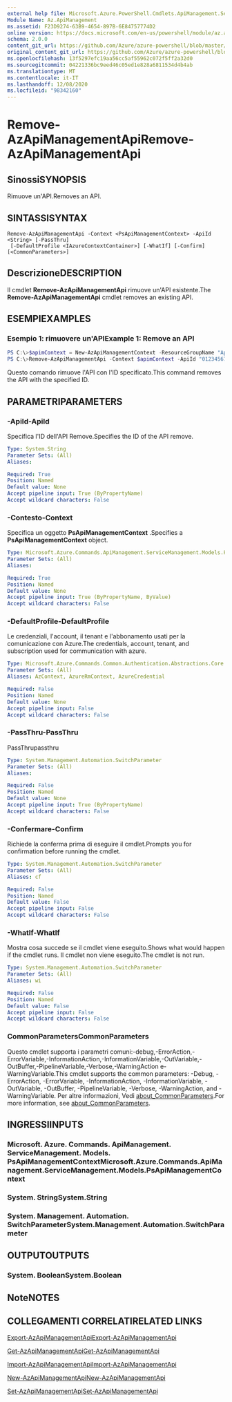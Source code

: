 ```yaml
---
external help file: Microsoft.Azure.PowerShell.Cmdlets.ApiManagement.ServiceManagement.dll-Help.xml
Module Name: Az.ApiManagement
ms.assetid: F23D9274-63B9-4654-897B-6E84757774D2
online version: https://docs.microsoft.com/en-us/powershell/module/az.apimanagement/remove-azapimanagementapi
schema: 2.0.0
content_git_url: https://github.com/Azure/azure-powershell/blob/master/src/ApiManagement/ApiManagement/help/Remove-AzApiManagementApi.md
original_content_git_url: https://github.com/Azure/azure-powershell/blob/master/src/ApiManagement/ApiManagement/help/Remove-AzApiManagementApi.md
ms.openlocfilehash: 13f5297efc19aa56cc5af55962c072f5ff2a32d0
ms.sourcegitcommit: 04221336bc9eed46c05ed1e828a6811534d4b4ab
ms.translationtype: MT
ms.contentlocale: it-IT
ms.lasthandoff: 12/08/2020
ms.locfileid: "98342160"
---
```

# <span data-ttu-id="6e0d5-101">Remove-AzApiManagementApi</span><span class="sxs-lookup"><span data-stu-id="6e0d5-101">Remove-AzApiManagementApi</span></span>

## <span data-ttu-id="6e0d5-102">Sinossi</span><span class="sxs-lookup"><span data-stu-id="6e0d5-102">SYNOPSIS</span></span>
<span data-ttu-id="6e0d5-103">Rimuove un'API.</span><span class="sxs-lookup"><span data-stu-id="6e0d5-103">Removes an API.</span></span>

## <span data-ttu-id="6e0d5-104">SINTASSI</span><span class="sxs-lookup"><span data-stu-id="6e0d5-104">SYNTAX</span></span>

```
Remove-AzApiManagementApi -Context <PsApiManagementContext> -ApiId <String> [-PassThru]
 [-DefaultProfile <IAzureContextContainer>] [-WhatIf] [-Confirm] [<CommonParameters>]
```

## <span data-ttu-id="6e0d5-105">Descrizione</span><span class="sxs-lookup"><span data-stu-id="6e0d5-105">DESCRIPTION</span></span>
<span data-ttu-id="6e0d5-106">Il cmdlet **Remove-AzApiManagementApi** rimuove un'API esistente.</span><span class="sxs-lookup"><span data-stu-id="6e0d5-106">The **Remove-AzApiManagementApi** cmdlet removes an existing API.</span></span>

## <span data-ttu-id="6e0d5-107">ESEMPI</span><span class="sxs-lookup"><span data-stu-id="6e0d5-107">EXAMPLES</span></span>

### <span data-ttu-id="6e0d5-108">Esempio 1: rimuovere un'API</span><span class="sxs-lookup"><span data-stu-id="6e0d5-108">Example 1: Remove an API</span></span>
```powershell
PS C:\>$apimContext = New-AzApiManagementContext -ResourceGroupName "Api-Default-WestUS" -ServiceName "contoso"
PS C:\>Remove-AzApiManagementApi -Context $apimContext -ApiId "0123456789"
```

<span data-ttu-id="6e0d5-109">Questo comando rimuove l'API con l'ID specificato.</span><span class="sxs-lookup"><span data-stu-id="6e0d5-109">This command removes the API with the specified ID.</span></span>

## <span data-ttu-id="6e0d5-110">PARAMETRI</span><span class="sxs-lookup"><span data-stu-id="6e0d5-110">PARAMETERS</span></span>

### <span data-ttu-id="6e0d5-111">-ApiId</span><span class="sxs-lookup"><span data-stu-id="6e0d5-111">-ApiId</span></span>
<span data-ttu-id="6e0d5-112">Specifica l'ID dell'API Remove.</span><span class="sxs-lookup"><span data-stu-id="6e0d5-112">Specifies the ID of the API remove.</span></span>

```yaml
Type: System.String
Parameter Sets: (All)
Aliases:

Required: True
Position: Named
Default value: None
Accept pipeline input: True (ByPropertyName)
Accept wildcard characters: False
```

### <span data-ttu-id="6e0d5-113">-Contesto</span><span class="sxs-lookup"><span data-stu-id="6e0d5-113">-Context</span></span>
<span data-ttu-id="6e0d5-114">Specifica un oggetto **PsApiManagementContext** .</span><span class="sxs-lookup"><span data-stu-id="6e0d5-114">Specifies a **PsApiManagementContext** object.</span></span>

```yaml
Type: Microsoft.Azure.Commands.ApiManagement.ServiceManagement.Models.PsApiManagementContext
Parameter Sets: (All)
Aliases:

Required: True
Position: Named
Default value: None
Accept pipeline input: True (ByPropertyName, ByValue)
Accept wildcard characters: False
```

### <span data-ttu-id="6e0d5-115">-DefaultProfile</span><span class="sxs-lookup"><span data-stu-id="6e0d5-115">-DefaultProfile</span></span>
<span data-ttu-id="6e0d5-116">Le credenziali, l'account, il tenant e l'abbonamento usati per la comunicazione con Azure.</span><span class="sxs-lookup"><span data-stu-id="6e0d5-116">The credentials, account, tenant, and subscription used for communication with azure.</span></span>

```yaml
Type: Microsoft.Azure.Commands.Common.Authentication.Abstractions.Core.IAzureContextContainer
Parameter Sets: (All)
Aliases: AzContext, AzureRmContext, AzureCredential

Required: False
Position: Named
Default value: None
Accept pipeline input: False
Accept wildcard characters: False
```

### <span data-ttu-id="6e0d5-117">-PassThru</span><span class="sxs-lookup"><span data-stu-id="6e0d5-117">-PassThru</span></span>
<span data-ttu-id="6e0d5-118">PassThru</span><span class="sxs-lookup"><span data-stu-id="6e0d5-118">passthru</span></span>

```yaml
Type: System.Management.Automation.SwitchParameter
Parameter Sets: (All)
Aliases:

Required: False
Position: Named
Default value: None
Accept pipeline input: True (ByPropertyName)
Accept wildcard characters: False
```

### <span data-ttu-id="6e0d5-119">-Confermare</span><span class="sxs-lookup"><span data-stu-id="6e0d5-119">-Confirm</span></span>
<span data-ttu-id="6e0d5-120">Richiede la conferma prima di eseguire il cmdlet.</span><span class="sxs-lookup"><span data-stu-id="6e0d5-120">Prompts you for confirmation before running the cmdlet.</span></span>

```yaml
Type: System.Management.Automation.SwitchParameter
Parameter Sets: (All)
Aliases: cf

Required: False
Position: Named
Default value: False
Accept pipeline input: False
Accept wildcard characters: False
```

### <span data-ttu-id="6e0d5-121">-WhatIf</span><span class="sxs-lookup"><span data-stu-id="6e0d5-121">-WhatIf</span></span>
<span data-ttu-id="6e0d5-122">Mostra cosa succede se il cmdlet viene eseguito.</span><span class="sxs-lookup"><span data-stu-id="6e0d5-122">Shows what would happen if the cmdlet runs.</span></span>
<span data-ttu-id="6e0d5-123">Il cmdlet non viene eseguito.</span><span class="sxs-lookup"><span data-stu-id="6e0d5-123">The cmdlet is not run.</span></span>

```yaml
Type: System.Management.Automation.SwitchParameter
Parameter Sets: (All)
Aliases: wi

Required: False
Position: Named
Default value: False
Accept pipeline input: False
Accept wildcard characters: False
```

### <span data-ttu-id="6e0d5-124">CommonParameters</span><span class="sxs-lookup"><span data-stu-id="6e0d5-124">CommonParameters</span></span>
<span data-ttu-id="6e0d5-125">Questo cmdlet supporta i parametri comuni:-debug,-ErrorAction,-ErrorVariable,-InformationAction,-InformationVariable,-OutVariable,-OutBuffer,-PipelineVariable,-Verbose,-WarningAction e-WarningVariable.</span><span class="sxs-lookup"><span data-stu-id="6e0d5-125">This cmdlet supports the common parameters: -Debug, -ErrorAction, -ErrorVariable, -InformationAction, -InformationVariable, -OutVariable, -OutBuffer, -PipelineVariable, -Verbose, -WarningAction, and -WarningVariable.</span></span> <span data-ttu-id="6e0d5-126">Per altre informazioni, Vedi [about_CommonParameters](http://go.microsoft.com/fwlink/?LinkID=113216).</span><span class="sxs-lookup"><span data-stu-id="6e0d5-126">For more information, see [about_CommonParameters](http://go.microsoft.com/fwlink/?LinkID=113216).</span></span>

## <span data-ttu-id="6e0d5-127">INGRESSI</span><span class="sxs-lookup"><span data-stu-id="6e0d5-127">INPUTS</span></span>

### <span data-ttu-id="6e0d5-128">Microsoft. Azure. Commands. ApiManagement. ServiceManagement. Models. PsApiManagementContext</span><span class="sxs-lookup"><span data-stu-id="6e0d5-128">Microsoft.Azure.Commands.ApiManagement.ServiceManagement.Models.PsApiManagementContext</span></span>

### <span data-ttu-id="6e0d5-129">System. String</span><span class="sxs-lookup"><span data-stu-id="6e0d5-129">System.String</span></span>

### <span data-ttu-id="6e0d5-130">System. Management. Automation. SwitchParameter</span><span class="sxs-lookup"><span data-stu-id="6e0d5-130">System.Management.Automation.SwitchParameter</span></span>

## <span data-ttu-id="6e0d5-131">OUTPUT</span><span class="sxs-lookup"><span data-stu-id="6e0d5-131">OUTPUTS</span></span>

### <span data-ttu-id="6e0d5-132">System. Boolean</span><span class="sxs-lookup"><span data-stu-id="6e0d5-132">System.Boolean</span></span>

## <span data-ttu-id="6e0d5-133">Note</span><span class="sxs-lookup"><span data-stu-id="6e0d5-133">NOTES</span></span>

## <span data-ttu-id="6e0d5-134">COLLEGAMENTI CORRELATI</span><span class="sxs-lookup"><span data-stu-id="6e0d5-134">RELATED LINKS</span></span>

[<span data-ttu-id="6e0d5-135">Export-AzApiManagementApi</span><span class="sxs-lookup"><span data-stu-id="6e0d5-135">Export-AzApiManagementApi</span></span>](./Export-AzApiManagementApi.md)

[<span data-ttu-id="6e0d5-136">Get-AzApiManagementApi</span><span class="sxs-lookup"><span data-stu-id="6e0d5-136">Get-AzApiManagementApi</span></span>](./Get-AzApiManagementApi.md)

[<span data-ttu-id="6e0d5-137">Import-AzApiManagementApi</span><span class="sxs-lookup"><span data-stu-id="6e0d5-137">Import-AzApiManagementApi</span></span>](./Import-AzApiManagementApi.md)

[<span data-ttu-id="6e0d5-138">New-AzApiManagementApi</span><span class="sxs-lookup"><span data-stu-id="6e0d5-138">New-AzApiManagementApi</span></span>](./New-AzApiManagementApi.md)

[<span data-ttu-id="6e0d5-139">Set-AzApiManagementApi</span><span class="sxs-lookup"><span data-stu-id="6e0d5-139">Set-AzApiManagementApi</span></span>](./Set-AzApiManagementApi.md)



